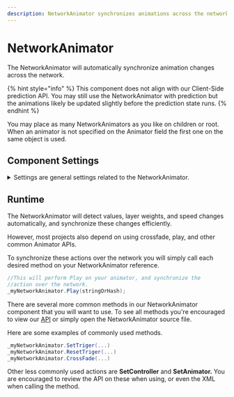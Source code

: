 ```yaml
---
description: NetworkAnimator synchronizes animations across the network.
---
```


# NetworkAnimator

The NetworkAnimator will automatically synchronize animation changes across the network.

{% hint style="info" %}
This component does not align with our Client-Side prediction API. You may still use the NetworkAnimator with prediction but the animations likely be updated slightly before the prediction state runs.
{% endhint %}

You may place as many NetworkAnimators as you like on children or root. When an animator is not specified on the Animator field the first one on the same object is used.

## Component Settings <a href="#server-and-host" id="server-and-host"></a>

<details>

<summary>Settings are general settings related to the NetworkAnimator.</summary>

**Animator** field indicates which Animator to synchronize over the network. The referenced animator can be anywhere on the object. You may also change the Animator at runtime using Network Animator API.

**Interpolation** is how many ticks of interpolation. Like the [NetworkTransform](network-transform.md), the animator will be this number of ticks behind before iterating data. To use tick alignment with a NetworkTransform, use the same value of interpolation as on the NetworkTransform.

**Smooth Floats** will ensure floats are moved over time on those receiving animator updates. This is commonly left true to allow blending between animation trees.

**Client Authoritative** as true allows the owning client to make changes to their animations locally, and those changes will be sent to the server and other clients. While false the server must change animations to have them sent to clients.

**Send To Owner** will only be displayed when _**Client Authoritative**_ is false. While _**Synchronize To Owner**_ is true the server will also send animation changes to the object owner; while false the owner will not get the animation changes by the server. This can be useful if you want to run animations locally in real time on owning clients.

**Synchronized Parameters (pro feature)** allows only specified parameters to be synchronized over the network. This can be useful if some parameters should only be used for the local client, or do not neccesarily need to be networked.

</details>

## Runtime

The NetworkAnimator will detect values, layer weights, and speed changes automatically, and synchronize these changes efficiently.

However, most projects also depend on using crossfade, play, and other common Animator APIs.

To synchronize these actions over the network you will simply call each desired method on your NetworkAnimator reference.

```csharp
//This will perform Play on your animator, and synchronize the
//action over the network.
_myNetworkAnimator.Play(stringOrHash);
```

There are several more common methods in our NetworkAnimator component that you will want to use. To see all methods you're encouraged to view our [API](../../api.md) or simply open the NetworkAnimator source file.

Here are some examples of commonly used methods.

```csharp
_myNetworkAnimator.SetTriger(...)
_myNetworkAnimator.ResetTriger(...)
_myNetworkAnimator.CrossFade(...)
```

Other less commonly used actions are **SetController** and **SetAnimator.** You are encouraged to review the API on these when using, or even the XML when calling the method.
